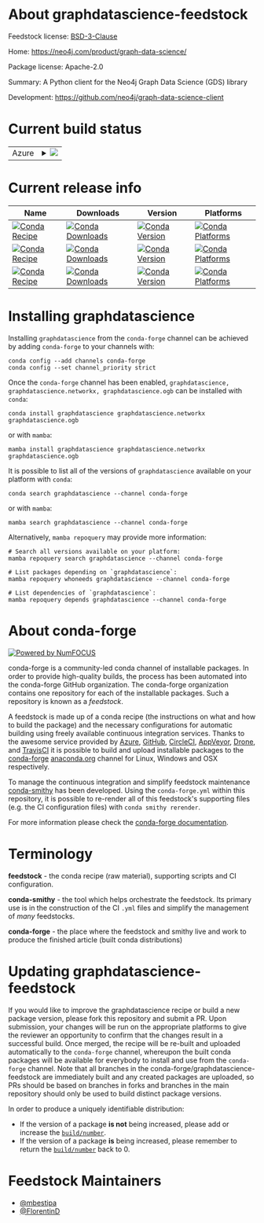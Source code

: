 About graphdatascience-feedstock
================================

Feedstock license: [BSD-3-Clause](https://github.com/conda-forge/graphdatascience-feedstock/blob/main/LICENSE.txt)

Home: https://neo4j.com/product/graph-data-science/

Package license: Apache-2.0

Summary: A Python client for the Neo4j Graph Data Science (GDS) library

Development: https://github.com/neo4j/graph-data-science-client

Current build status
====================


<table>
    
  <tr>
    <td>Azure</td>
    <td>
      <details>
        <summary>
          <a href="https://dev.azure.com/conda-forge/feedstock-builds/_build/latest?definitionId=22162&branchName=main">
            <img src="https://dev.azure.com/conda-forge/feedstock-builds/_apis/build/status/graphdatascience-feedstock?branchName=main">
          </a>
        </summary>
        <table>
          <thead><tr><th>Variant</th><th>Status</th></tr></thead>
          <tbody><tr>
              <td>linux_64</td>
              <td>
                <a href="https://dev.azure.com/conda-forge/feedstock-builds/_build/latest?definitionId=22162&branchName=main">
                  <img src="https://dev.azure.com/conda-forge/feedstock-builds/_apis/build/status/graphdatascience-feedstock?branchName=main&jobName=linux&configuration=linux%20linux_64_" alt="variant">
                </a>
              </td>
            </tr><tr>
              <td>osx_64</td>
              <td>
                <a href="https://dev.azure.com/conda-forge/feedstock-builds/_build/latest?definitionId=22162&branchName=main">
                  <img src="https://dev.azure.com/conda-forge/feedstock-builds/_apis/build/status/graphdatascience-feedstock?branchName=main&jobName=osx&configuration=osx%20osx_64_" alt="variant">
                </a>
              </td>
            </tr><tr>
              <td>win_64</td>
              <td>
                <a href="https://dev.azure.com/conda-forge/feedstock-builds/_build/latest?definitionId=22162&branchName=main">
                  <img src="https://dev.azure.com/conda-forge/feedstock-builds/_apis/build/status/graphdatascience-feedstock?branchName=main&jobName=win&configuration=win%20win_64_" alt="variant">
                </a>
              </td>
            </tr>
          </tbody>
        </table>
      </details>
    </td>
  </tr>
</table>

Current release info
====================

| Name | Downloads | Version | Platforms |
| --- | --- | --- | --- |
| [![Conda Recipe](https://img.shields.io/badge/recipe-graphdatascience-green.svg)](https://anaconda.org/conda-forge/graphdatascience) | [![Conda Downloads](https://img.shields.io/conda/dn/conda-forge/graphdatascience.svg)](https://anaconda.org/conda-forge/graphdatascience) | [![Conda Version](https://img.shields.io/conda/vn/conda-forge/graphdatascience.svg)](https://anaconda.org/conda-forge/graphdatascience) | [![Conda Platforms](https://img.shields.io/conda/pn/conda-forge/graphdatascience.svg)](https://anaconda.org/conda-forge/graphdatascience) |
| [![Conda Recipe](https://img.shields.io/badge/recipe-graphdatascience.networkx-green.svg)](https://anaconda.org/conda-forge/graphdatascience.networkx) | [![Conda Downloads](https://img.shields.io/conda/dn/conda-forge/graphdatascience.networkx.svg)](https://anaconda.org/conda-forge/graphdatascience.networkx) | [![Conda Version](https://img.shields.io/conda/vn/conda-forge/graphdatascience.networkx.svg)](https://anaconda.org/conda-forge/graphdatascience.networkx) | [![Conda Platforms](https://img.shields.io/conda/pn/conda-forge/graphdatascience.networkx.svg)](https://anaconda.org/conda-forge/graphdatascience.networkx) |
| [![Conda Recipe](https://img.shields.io/badge/recipe-graphdatascience.ogb-green.svg)](https://anaconda.org/conda-forge/graphdatascience.ogb) | [![Conda Downloads](https://img.shields.io/conda/dn/conda-forge/graphdatascience.ogb.svg)](https://anaconda.org/conda-forge/graphdatascience.ogb) | [![Conda Version](https://img.shields.io/conda/vn/conda-forge/graphdatascience.ogb.svg)](https://anaconda.org/conda-forge/graphdatascience.ogb) | [![Conda Platforms](https://img.shields.io/conda/pn/conda-forge/graphdatascience.ogb.svg)](https://anaconda.org/conda-forge/graphdatascience.ogb) |

Installing graphdatascience
===========================

Installing `graphdatascience` from the `conda-forge` channel can be achieved by adding `conda-forge` to your channels with:

```
conda config --add channels conda-forge
conda config --set channel_priority strict
```

Once the `conda-forge` channel has been enabled, `graphdatascience, graphdatascience.networkx, graphdatascience.ogb` can be installed with `conda`:

```
conda install graphdatascience graphdatascience.networkx graphdatascience.ogb
```

or with `mamba`:

```
mamba install graphdatascience graphdatascience.networkx graphdatascience.ogb
```

It is possible to list all of the versions of `graphdatascience` available on your platform with `conda`:

```
conda search graphdatascience --channel conda-forge
```

or with `mamba`:

```
mamba search graphdatascience --channel conda-forge
```

Alternatively, `mamba repoquery` may provide more information:

```
# Search all versions available on your platform:
mamba repoquery search graphdatascience --channel conda-forge

# List packages depending on `graphdatascience`:
mamba repoquery whoneeds graphdatascience --channel conda-forge

# List dependencies of `graphdatascience`:
mamba repoquery depends graphdatascience --channel conda-forge
```


About conda-forge
=================

[![Powered by
NumFOCUS](https://img.shields.io/badge/powered%20by-NumFOCUS-orange.svg?style=flat&colorA=E1523D&colorB=007D8A)](https://numfocus.org)

conda-forge is a community-led conda channel of installable packages.
In order to provide high-quality builds, the process has been automated into the
conda-forge GitHub organization. The conda-forge organization contains one repository
for each of the installable packages. Such a repository is known as a *feedstock*.

A feedstock is made up of a conda recipe (the instructions on what and how to build
the package) and the necessary configurations for automatic building using freely
available continuous integration services. Thanks to the awesome service provided by
[Azure](https://azure.microsoft.com/en-us/services/devops/), [GitHub](https://github.com/),
[CircleCI](https://circleci.com/), [AppVeyor](https://www.appveyor.com/),
[Drone](https://cloud.drone.io/welcome), and [TravisCI](https://travis-ci.com/)
it is possible to build and upload installable packages to the
[conda-forge](https://anaconda.org/conda-forge) [anaconda.org](https://anaconda.org/)
channel for Linux, Windows and OSX respectively.

To manage the continuous integration and simplify feedstock maintenance
[conda-smithy](https://github.com/conda-forge/conda-smithy) has been developed.
Using the ``conda-forge.yml`` within this repository, it is possible to re-render all of
this feedstock's supporting files (e.g. the CI configuration files) with ``conda smithy rerender``.

For more information please check the [conda-forge documentation](https://conda-forge.org/docs/).

Terminology
===========

**feedstock** - the conda recipe (raw material), supporting scripts and CI configuration.

**conda-smithy** - the tool which helps orchestrate the feedstock.
                   Its primary use is in the construction of the CI ``.yml`` files
                   and simplify the management of *many* feedstocks.

**conda-forge** - the place where the feedstock and smithy live and work to
                  produce the finished article (built conda distributions)


Updating graphdatascience-feedstock
===================================

If you would like to improve the graphdatascience recipe or build a new
package version, please fork this repository and submit a PR. Upon submission,
your changes will be run on the appropriate platforms to give the reviewer an
opportunity to confirm that the changes result in a successful build. Once
merged, the recipe will be re-built and uploaded automatically to the
`conda-forge` channel, whereupon the built conda packages will be available for
everybody to install and use from the `conda-forge` channel.
Note that all branches in the conda-forge/graphdatascience-feedstock are
immediately built and any created packages are uploaded, so PRs should be based
on branches in forks and branches in the main repository should only be used to
build distinct package versions.

In order to produce a uniquely identifiable distribution:
 * If the version of a package **is not** being increased, please add or increase
   the [``build/number``](https://docs.conda.io/projects/conda-build/en/latest/resources/define-metadata.html#build-number-and-string).
 * If the version of a package **is** being increased, please remember to return
   the [``build/number``](https://docs.conda.io/projects/conda-build/en/latest/resources/define-metadata.html#build-number-and-string)
   back to 0.

Feedstock Maintainers
=====================

* [@mbestipa](https://github.com/mbestipa/)
* [@FlorentinD](https://github.com/FlorentinD/)

